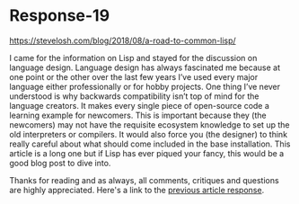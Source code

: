 # Response-19

<https://stevelosh.com/blog/2018/08/a-road-to-common-lisp/>

I came for the information on Lisp and stayed for the discussion on language design.
Language design has always fascinated me because at one point or the other over the last few years I’ve used every major language either professionally or for hobby projects.
One thing I’ve never understood is why backwards compatibility isn’t top of mind for the language creators.
It makes every single piece of open-source code a learning example for newcomers. This is important because they (the newcomers) may not have the requisite ecosystem knowledge to set up the old interpreters or compilers.
It would also force you (the designer) to think really careful about what should come included in the base installation.
This article is a long one but if Lisp has ever piqued your fancy, this would be a good blog post to dive into.

Thanks for reading and as always, all comments, critiques and questions are highly appreciated. Here's a link to the [previous article response](https://github.com/n6ls0n/article-responses/blob/master/response-18.md).
